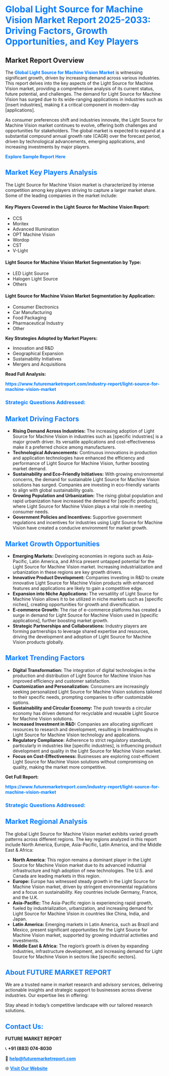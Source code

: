 <h1 style="color: #007BFF;">Global Light Source for Machine Vision Market Report 2025-2033: Driving Factors, Growth Opportunities, and Key Players</h1>

<section id="overview">
<h2>Market Report Overview</h2>
<p>The <a href="https://www.futuremarketreport.com/industry-report/light-source-for-machine-vision-market" style="color: #007BFF; text-decoration: none;"><strong>Global Light Source for Machine Vision Market</strong></a> is witnessing significant growth, driven by increasing demand across various industries. This report delves into the key aspects of the Light Source for Machine Vision market, providing a comprehensive analysis of its current status, future potential, and challenges. The demand for Light Source for Machine Vision has surged due to its wide-ranging applications in industries such as [insert industries], making it a critical component in modern-day [applications].</p>
<p>As consumer preferences shift and industries innovate, the Light Source for Machine Vision market continues to evolve, offering both challenges and opportunities for stakeholders. The global market is expected to expand at a substantial compound annual growth rate (CAGR) over the forecast period, driven by technological advancements, emerging applications, and increasing investments by major players.</p>
</section>

<section id="overview">
<p><a href="https://www.futuremarketreport.com/request-sample/reportId=59201" style="color: #007BFF; text-decoration: none;"><strong>Explore Sample Report Here</strong></a></p>
</section>

<section id="key-players">
<h2 style="color: #007BFF;">Market Key Players Analysis</h2>
<p>The Light Source for Machine Vision market is characterized by intense competition among key players striving to capture a larger market share. Some of the leading companies in the market include:</p>
<h4>Key Players Covered in the Light Source for Machine Vision Report:</h4>
<ul><li>CCS</li><li>Moritex</li><li>Advanced Illumination</li><li>OPT Machine Vision</li><li>Wordop</li><li>CST</li><li>V-Light</li></ul>
<h4>Light Source for Machine Vision Market Segmentation by Type:</h4>
<ul><li>LED Light Source</li><li>Halogen Light Source</li><li>Others</li></ul>

<h4>Light Source for Machine Vision Market Segmentation by Application:</h4>
<ul><li>Consumer Electronics</li><li>Car Manufacturing</li><li>Food Packaging</li><li>Pharmaceutical Industry</li><li>Other</li></ul>
<p><strong>Key Strategies Adopted by Market Players:</strong></p>
<ul>
<li>Innovation and R&D</li>
<li>Geographical Expansion</li>
<li>Sustainability Initiatives</li>
<li>Mergers and Acquisitions</li>
</ul>
</section>

<section>
<p><strong>Read Full Analysis: </strong></p><a href="https://www.futuremarketreport.com/industry-report/light-source-for-machine-vision-market" style="color: #007BFF; text-decoration: none;"><strong>https://www.futuremarketreport.com/industry-report/light-source-for-machine-vision-market</strong></a>
<h3 style="color: #007BFF;">Strategic Questions Addressed:</h3>
</section>

<section id="driving-factors">
<h2 style="color: #007BFF;">Market Driving Factors</h2>
<ul>
<li><strong>Rising Demand Across Industries:</strong> The increasing adoption of Light Source for Machine Vision in industries such as [specific industries] is a major growth driver. Its versatile applications and cost-effectiveness make it a preferred choice among manufacturers.</li>
<li><strong>Technological Advancements:</strong> Continuous innovations in production and application technologies have enhanced the efficiency and performance of Light Source for Machine Vision, further boosting market demand.</li>
<li><strong>Sustainability and Eco-Friendly Initiatives:</strong> With growing environmental concerns, the demand for sustainable Light Source for Machine Vision solutions has surged. Companies are investing in eco-friendly variants to align with global sustainability goals.</li>
<li><strong>Growing Population and Urbanization:</strong> The rising global population and rapid urbanization have increased the demand for [specific products], where Light Source for Machine Vision plays a vital role in meeting consumer needs.</li>
<li><strong>Government Policies and Incentives:</strong> Supportive government regulations and incentives for industries using Light Source for Machine Vision have created a conducive environment for market growth.</li>
</ul>
</section>

<section id="growth-opportunities">
<h2 style="color: #007BFF;">Market Growth Opportunities</h2>
<ul>
<li><strong>Emerging Markets:</strong> Developing economies in regions such as Asia-Pacific, Latin America, and Africa present untapped potential for the Light Source for Machine Vision market. Increasing industrialization and urbanization in these regions are key growth drivers.</li>
<li><strong>Innovative Product Development:</strong> Companies investing in R&D to create innovative Light Source for Machine Vision products with enhanced features and applications are likely to gain a competitive edge.</li>
<li><strong>Expansion into Niche Applications:</strong> The versatility of Light Source for Machine Vision allows it to be utilized in niche markets such as [specific niches], creating opportunities for growth and diversification.</li>
<li><strong>E-commerce Growth:</strong> The rise of e-commerce platforms has created a surge in demand for Light Source for Machine Vision used in [specific applications], further boosting market growth.</li>
<li><strong>Strategic Partnerships and Collaborations:</strong> Industry players are forming partnerships to leverage shared expertise and resources, driving the development and adoption of Light Source for Machine Vision products globally.</li>
</ul>
</section>

<section id="trending-factors">
<h2 style="color: #007BFF;">Market Trending Factors</h2>
<ul>
<li><strong>Digital Transformation:</strong> The integration of digital technologies in the production and distribution of Light Source for Machine Vision has improved efficiency and customer satisfaction.</li>
<li><strong>Customization and Personalization:</strong> Consumers are increasingly seeking personalized Light Source for Machine Vision solutions tailored to their specific needs, prompting companies to offer customizable options.</li>
<li><strong>Sustainability and Circular Economy:</strong> The push towards a circular economy has driven demand for recyclable and reusable Light Source for Machine Vision solutions.</li>
<li><strong>Increased Investment in R&D:</strong> Companies are allocating significant resources to research and development, resulting in breakthroughs in Light Source for Machine Vision technology and applications.</li>
<li><strong>Regulatory Compliance:</strong> Adherence to strict regulatory standards, particularly in industries like [specific industries], is influencing product development and quality in the Light Source for Machine Vision market.</li>
<li><strong>Focus on Cost-Effectiveness:</strong> Businesses are exploring cost-efficient Light Source for Machine Vision solutions without compromising on quality, making the market more competitive.</li>
</ul>
</section>

<section>
<p><strong>Get Full Report: </strong></p><a href="https://www.futuremarketreport.com/industry-report/light-source-for-machine-vision-market" style="color: #007BFF; text-decoration: none;"><strong>https://www.futuremarketreport.com/industry-report/light-source-for-machine-vision-market</strong></a>
<h3 style="color: #007BFF;">Strategic Questions Addressed:</h3>
</section>


<section id="regional-analysis">
<h2 style="color: #007BFF;">Market Regional Analysis</h2>
<p>The global Light Source for Machine Vision market exhibits varied growth patterns across different regions. The key regions analyzed in this report include North America, Europe, Asia-Pacific, Latin America, and the Middle East & Africa:</p>
<ul>
<li><strong>North America:</strong> This region remains a dominant player in the Light Source for Machine Vision market due to its advanced industrial infrastructure and high adoption of new technologies. The U.S. and Canada are leading markets in this region.</li>
<li><strong>Europe:</strong> Europe has witnessed steady growth in the Light Source for Machine Vision market, driven by stringent environmental regulations and a focus on sustainability. Key countries include Germany, France, and the U.K.</li>
<li><strong>Asia-Pacific:</strong> The Asia-Pacific region is experiencing rapid growth, fueled by industrialization, urbanization, and increasing demand for Light Source for Machine Vision in countries like China, India, and Japan.</li>
<li><strong>Latin America:</strong> Emerging markets in Latin America, such as Brazil and Mexico, present significant opportunities for the Light Source for Machine Vision market, supported by growing industrial activities and investments.</li>
<li><strong>Middle East & Africa:</strong> The region’s growth is driven by expanding industries, infrastructure development, and increasing demand for Light Source for Machine Vision in sectors like [specific sectors].</li>
</ul>
</section>

<footer>
<h2 style="color: #007BFF;">About FUTURE MARKET REPORT</h2>
<p>We are a trusted name in market research and advisory services, delivering actionable insights and strategic support to businesses across diverse industries. Our expertise lies in offering:</p>

<p>Stay ahead in today’s competitive landscape with our tailored research solutions.</p>

<h2 style="color: #007BFF;">Contact Us:</h2>
<p><strong>FUTURE MARKET REPORT</strong></p>
<p>📞 <strong>+91 (883) 074-8030</strong></p>
<p>📧 <strong><a href="mailto:help@futuremarketreport.com" style="color: #007BFF;">help@futuremarketreport.com</a></strong></p>
<p>🌐 <strong><a href="https://www.futuremarketreport.com/" style="color: #007BFF;">Visit Our Website</a></strong></p>
</footer>